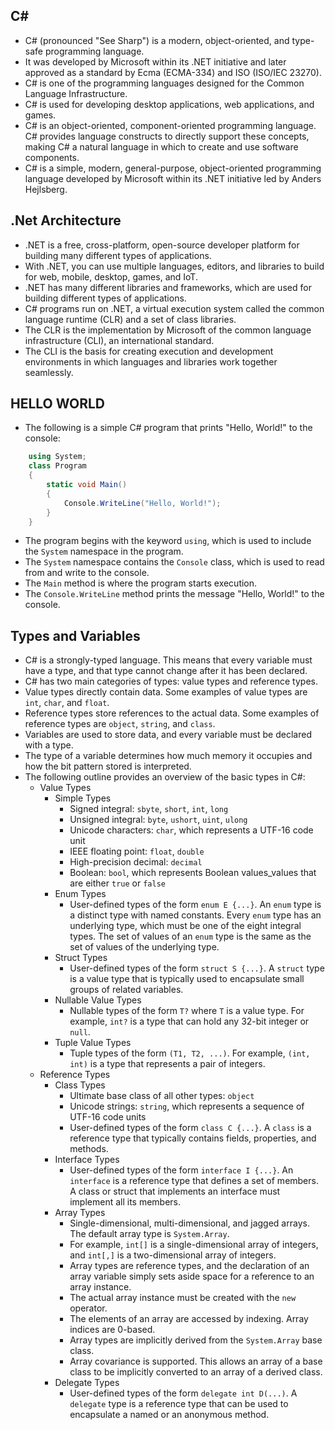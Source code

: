 ## C#
 - C# (pronounced "See Sharp") is a modern, object-oriented, and type-safe programming language.
 - It was developed by Microsoft within its .NET initiative and later approved as a standard by Ecma (ECMA-334) and ISO (ISO/IEC 23270).
 - C# is one of the programming languages designed for the Common Language Infrastructure.
 - C# is used for developing desktop applications, web applications, and games.
 - C# is an object-oriented, component-oriented programming language. C# provides language constructs to directly support these concepts, making C# a natural language in which to create and use software components.
 - C# is a simple, modern, general-purpose, object-oriented programming language developed by Microsoft within its .NET initiative led by Anders Hejlsberg.

## .Net Architecture
 - .NET is a free, cross-platform, open-source developer platform for building many different types of applications.
 - With .NET, you can use multiple languages, editors, and libraries to build for web, mobile, desktop, games, and IoT.
 - .NET has many different libraries and frameworks, which are used for building different types of applications.
 - C# programs run on .NET, a virtual execution system called the common language runtime (CLR) and a set of class libraries. 
 - The CLR is the implementation by Microsoft of the common language infrastructure (CLI), an international standard. 
 - The CLI is the basis for creating execution and development environments in which languages and libraries work together seamlessly.

## HELLO WORLD
 - The following is a simple C# program that prints "Hello, World!" to the console:
```csharp
    using System;
    class Program
    {
        static void Main()
        {
            Console.WriteLine("Hello, World!");
        }
    }
```
- The program begins with the keyword `using`, which is used to include the `System` namespace in the program. 
- The `System` namespace contains the `Console` class, which is used to read from and write to the console.
- The `Main` method is where the program starts execution.
- The `Console.WriteLine` method prints the message "Hello, World!" to the console.

## Types and Variables
 - C# is a strongly-typed language. This means that every variable must have a type, and that type cannot change after it has been declared.
 - C# has two main categories of types: value types and reference types.
 - Value types directly contain data. Some examples of value types are `int`, `char`, and `float`.
 - Reference types store references to the actual data. Some examples of reference types are `object`, `string`, and `class`.
 - Variables are used to store data, and every variable must be declared with a type. 
 - The type of a variable determines how much memory it occupies and how the bit pattern stored is interpreted.
 - The following outline provides an overview of the basic types in C#:
   - Value Types
     - Simple Types
       - Signed integral: `sbyte`, `short`, `int`, `long`
       - Unsigned integral: `byte`, `ushort`, `uint`, `ulong`
       - Unicode characters: `char`, which represents a UTF-16 code unit
       - IEEE floating point: `float`, `double`
       - High-precision decimal: `decimal`
       - Boolean: `bool`, which represents Boolean values_values that are either `true` or `false`
     - Enum Types
        - User-defined types of the form `enum E {...}`. An `enum` type is a distinct type with named constants. Every `enum` type has an underlying type, which must be one of the eight integral types. The set of values of an `enum` type is the same as the set of values of the underlying type.
     - Struct Types
       - User-defined types of the form `struct S {...}`. A `struct` type is a value type that is typically used to encapsulate small groups of related variables.
     - Nullable Value Types
       - Nullable types of the form `T?` where `T` is a value type. For example, `int?` is a type that can hold any 32-bit integer or `null`.
     - Tuple Value Types
       - Tuple types of the form `(T1, T2, ...)`. For example, `(int, int)` is a type that represents a pair of integers.
   - Reference Types
     - Class Types
       - Ultimate base class of all other types: `object`
       - Unicode strings: `string`, which represents a sequence of UTF-16 code units
       - User-defined types of the form `class C {...}`. A `class` is a reference type that typically contains fields, properties, and methods.
     - Interface Types
       - User-defined types of the form `interface I {...}`. An `interface` is a reference type that defines a set of members. A class or struct that implements an interface must implement all its members.
     - Array Types
       - Single-dimensional, multi-dimensional, and jagged arrays. The default array type is `System.Array`.
       - For example, `int[]` is a single-dimensional array of integers, and `int[,]` is a two-dimensional array of integers.
       - Array types are reference types, and the declaration of an array variable simply sets aside space for a reference to an array instance.
       - The actual array instance must be created with the `new` operator.
       - The elements of an array are accessed by indexing. Array indices are 0-based.
       - Array types are implicitly derived from the `System.Array` base class.
       - Array covariance is supported. This allows an array of a base class to be implicitly converted to an array of a derived class.
     - Delegate Types
       - User-defined types of the form `delegate int D(...)`. A `delegate` type is a reference type that can be used to encapsulate a named or an anonymous method.